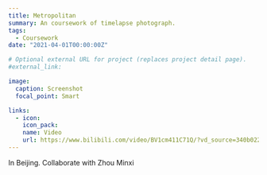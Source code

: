 ```yaml
---
title: Metropolitan
summary: An coursework of timelapse photograph.
tags:
  - Coursework
date: "2021-04-01T00:00:00Z"

# Optional external URL for project (replaces project detail page).
#external_link: 

image:
  caption: Screenshot
  focal_point: Smart

links:
  - icon: 
    icon_pack: 
    name: Video
    url: https://www.bilibili.com/video/BV1cm411C71Q/?vd_source=340b02229354bd7143302a03ede7a802
---
```

In Beijing.
Collaborate with Zhou Minxi